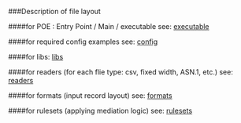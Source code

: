 ###Description of file layout


####for POE : Entry Point / Main / executable see:
 [executable](https://github.com/morganism/perl/blob/master/agg/MODULE/files/bin/aggregate)

####for required config examples see:
 [config](https://github.com/morganism/perl/blob/master/agg/MODULE/files/config/aggregator.xml)

####for libs:
 [libs](https://github.com/morganism/perl/tree/master/agg/MODULE/files/lib/Ascertain/UM)

####for readers (for each flie type: csv, fixed width, ASN.1, etc.) see:
 [readers](https://github.com/morganism/perl/tree/master/agg/MODULE/files/lib/Ascertain/UM/Readers)

####for formats (input record layout) see:
 [formats](https://github.com/morganism/perl/tree/master/agg/MODULE/files/lib/Ascertain/UM/VFI/Format)

####for rulesets (applying mediation logic) see:
 [rulesets](https://github.com/morganism/perl/tree/master/agg/MODULE/files/lib/Ascertain/UM/VFI/Aggregator)

